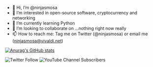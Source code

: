 - 👋 Hi, I’m @ninjasmosa
- 👀 I’m interested in open-source software, cryptocurrency and networking
- 🌱 I’m currently learning Python
- 💞️ I’m looking to collaborate on ...nothing right now really
- 📫 How to reach me: Tag me on Twitter (@ninjasmosa) or email me (ninjasmosa@vivaldi.net)

[![Anurag's GitHub stats](https://github-readme-stats.vercel.app/api?username=ninjasmosa&show_icons=true&theme=radical)](https://github.com/anuraghazra/github-readme-stats)

![Twitter Follow](https://img.shields.io/twitter/follow/ninjasmosa?style=social) ![YouTube Channel Subscribers](https://img.shields.io/youtube/channel/subscribers/UCUU5vDID2lyUkTbeU4ry-CQ?style=social)

<!---
ninjasmosa/ninjasmosa is a ✨ special ✨ repository because its `README.md` (this file) appears on your GitHub profile.
You can click the Preview link to take a look at your changes.
--->
